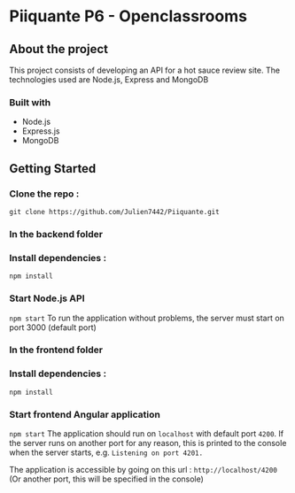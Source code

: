 # Piiquante P6 - Openclassrooms

## About the project

This project consists of developing an API for a hot sauce review site.
The technologies used are Node.js, Express and MongoDB

### Built with

- Node.js
- Express.js
- MongoDB

## Getting Started

### Clone the repo :

`git clone https://github.com/Julien7442/Piiquante.git`

### In the backend folder

### Install dependencies :

`npm install`

### Start Node.js API

`npm start`
To run the application without problems, the server must start on port 3000 (default port)

### In the frontend folder

### Install dependencies :

`npm install`

### Start frontend Angular application

`npm start`
The application should run on `localhost` with default port `4200`. If the server runs on another port for any reason, this is printed to the console when the server starts, e.g. `Listening on port 4201.`

The application is accessible by going on this url : `http://localhost/4200` (Or another port, this will be specified in the console)
